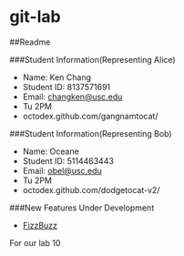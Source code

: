 git-lab
=======

##Readme

###Student Information(Representing Alice)
   + Name: Ken Chang
   + Student ID: 8137571691
   + Email: changken@usc.edu
   + Tu 2PM
   + octodex.github.com/gangnamtocat/

###Student Information(Representing Bob)
   + Name: Oceane
   + Student ID: 5114463443
   + Email: obel@usc.edu
   + Tu 2PM
   + octodex.github.com/dodgetocat-v2/

###New Features Under Development
  + [FizzBuzz](http://www.codinghorror.com/blog/2007/02/why-cant-programmers-program.html)
   
For our lab 10
